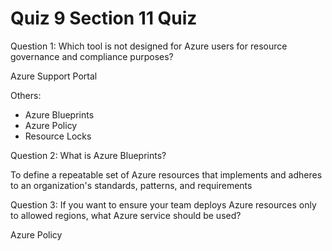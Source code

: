 # Quiz 9 Section 11 Quiz

Question 1:
Which tool is not designed for Azure users for resource governance and compliance purposes?

Azure Support Portal

Others:
* Azure Blueprints
* Azure Policy
* Resource Locks

Question 2:
What is Azure Blueprints?

To define a repeatable set of Azure resources that implements and adheres to an organization's standards, patterns, and requirements

Question 3:
If you want to ensure your team deploys Azure resources only to allowed regions, what Azure service should be used?

Azure Policy
